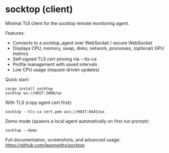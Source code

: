 # socktop (client)

Minimal TUI client for the socktop remote monitoring agent.

Features:
- Connects to a socktop_agent over WebSocket / secure WebSocket
- Displays CPU, memory, swap, disks, network, processes, (optional) GPU metrics
- Self‑signed TLS cert pinning via --tls-ca
- Profile management with saved intervals
- Low CPU usage (request-driven updates)

Quick start:
```
cargo install socktop
socktop ws://HOST:3000/ws
```
With TLS (copy agent cert first):
```
socktop --tls-ca cert.pem wss://HOST:8443/ws
```
Demo mode (spawns a local agent automatically on first run prompt):
```
socktop --demo
```
Full documentation, screenshots, and advanced usage:
https://github.com/jasonwitty/socktop
